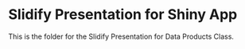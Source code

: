 Slidify Presentation for Shiny App
=================

This is the folder for the Slidify Presentation for Data Products Class.
